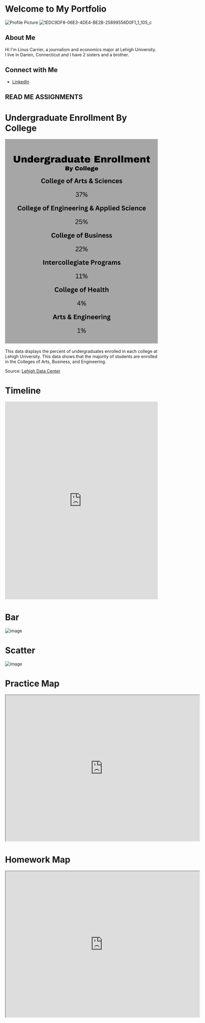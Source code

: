 # Welcome to My Portfolio

![Profile Picture]()
![1EDC9DF8-06E3-4DE4-BE2B-25899556D0F1_1_105_c](https://github.com/user-attachments/assets/cc044e02-3f8a-48f8-a829-df2c4ca42a41)

## About Me
Hi I'm Linus Carrier, a journalism and economics major at Lehigh University. I live in Darien, Connecticut and I have 2 sisters and a brother.


## Connect with Me
- [LinkedIn](https://www.linkedin.com/in/linus-carrier-0b0b2b1a2/)

## READ ME ASSIGNMENTS

# Undergraduate Enrollment By College

![Info](https://github.com/linuscarrier/linuscarrier.github.io/blob/main/info.png?raw=true)

This data displays the percent of undergraduates enrolled in each college at Lehigh University. This data shows that the majority of students are enrolled in the Colleges of Arts, Business, and Engineering. 

Source: [Lehigh Data Center](https://www2.lehigh.edu/admissions/admission-statistics)

# Timeline
<iframe src='https://cdn.knightlab.com/libs/timeline3/latest/embed/index.html?source=1pZe0pEjdrlXlaHx2dTCzhYbM-EOSAEz9kmhiV1s3m00&font=Default&lang=en&initial_zoom=2&height=650' width='100%' height='650' webkitallowfullscreen mozallowfullscreen allowfullscreen frameborder='0'></iframe>

# Bar 
![image](https://github.com/user-attachments/assets/cdde4536-c1b3-4f86-add7-05293379dff7)

# Scatter
![image](https://github.com/user-attachments/assets/c01ffcda-6f87-46a0-b237-d43112804813)

# Practice Map
<iframe src="https://www.google.com/maps/d/embed?mid=1-aPyz93Vzbj7ZwzThROwq-0LW8Vc9ds&ehbc=2E312F" width="640" height="480"></iframe>

# Homework Map
<iframe src="https://www.google.com/maps/d/embed?mid=1_rfvTLoHwgoDt0va-JcClfcekO651j4&ehbc=2E312F" width="640" height="480"></iframe>


